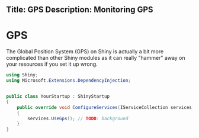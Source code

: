 Title: GPS
Description: Monitoring GPS
---
# GPS

The Global Position System (GPS) on Shiny is actually a bit more complicated than other Shiny modules as it can really "hammer" away on your resources if you set it up wrong.

```csharp
using Shiny;
using Microsoft.Extensions.DependencyInjection;


public class YourStartup : ShinyStartup
{
    public override void ConfigureServices(IServiceCollection services)
    {
        services.UseGps(); // TODO: background
    }
}
```